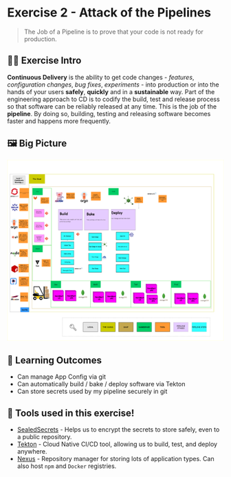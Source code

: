 # Exercise 2 - Attack of the Pipelines

> The Job of a Pipeline is to prove that your code is not ready for production.

## 👨‍🍳 Exercise Intro

**Continuous Delivery** is the ability to get code changes - *features*, *configuration changes*, *bug fixes*, *experiments* - into production or into the hands of your users **safely**, **quickly** and in a **sustainable** way. Part of the engineering approach to CD is to codify the build, test and release process so that software can be reliably released at any time. This is the job of the **pipeline**. By doing so, building, testing and releasing software becomes faster and happens more frequently.

## 🖼️ Big Picture

![big-picture-first-pipeline](images/big-picture-first-pipeline2.png)
## 🔮 Learning Outcomes

- Can manage App Config via git
- Can automatically build / bake / deploy software via Tekton
- Can store secrets used by my pipeline securely in git

## 🔨 Tools used in this exercise!

* <span style="color:blue;">[SealedSecrets](https://github.com/bitnami-labs/sealed-secrets)</span> - Helps us to encrypt the secrets to store safely, even to a public repository.
* <span style="color:blue;">[Tekton](https://tekton.dev/)</span> -  Cloud Native CI/CD tool, allowing us to build, test, and deploy anywhere.
* <span style="color:blue;">[Nexus](https://www.sonatype.com/nexus-repository-sonatype)</span> - Repository manager for storing lots of application types. Can also host `npm` and `Docker` registries.
